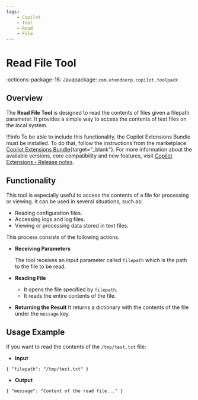 ```yaml
---
tags:
    - Copilot
    - Tool
    - Read
    - File
---
```


# Read File Tool

:octicons-package-16: Javapackage: `com.etendoerp.copilot.toolpack`

## Overview

The **Read File Tool** is designed to read the contents of files given a filepath parameter. It provides a simple way to access the contents of text files on the local system.

!!!info
    To be able to include this functionality, the Copilot Extensions Bundle must be installed. To do that, follow the instructions from the marketplace: [Copilot Extensions Bundle](https://marketplace.etendo.cloud/?#/product-details?module=82C5DA1B57884611ABA8F025619D4C05){target="\_blank"}. For more information about the available versions, core compatibility and new features, visit [Copilot Extensions - Release notes](../../../whats-new/release-notes/etendo-copilot/bundles/release-notes.md).

## Functionality

This tool is especially useful to access the contents of a file for processing or viewing. It can be used in several situations, such as:

- Reading configuration files.
- Accessing logs and log files.
- Viewing or processing data stored in text files.

This process consists of the following actions.

- **Receiving Parameters**

    The tool receives an input parameter called `filepath` which is the path to the file to be read.

- **Reading File**
    - It opens the file specified by `filepath`.
    - It reads the entire contents of the file.

- **Returning the Result**
    It returns a dictionary with the contents of the file under the `message` key.

## Usage Example

If you want to read the contents of the `/tmp/test.txt` file:
    
- **Input**
```
{ "filepath": "/tmp/test.txt" }
```
- **Output**
```
{ "message": "Content of the read file..." }
```